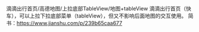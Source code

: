 滴滴出行首页/高德地图/上拉底部TableView/地图+tableView
滴滴出行首页（快车），可以上拉下拉底部菜单（tableView），但又不影响后面地图的交互使用。
简书：https://www.jianshu.com/p/239b65caa677
